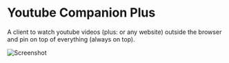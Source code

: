 # Youtube Companion Plus

A client to watch youtube videos (plus: or any website) outside the browser and pin on top of everything (always on top).

![Screenshot](https://raw.githubusercontent.com/brunurd/youtube-companion/master/app/images/screenshot.jpg)

